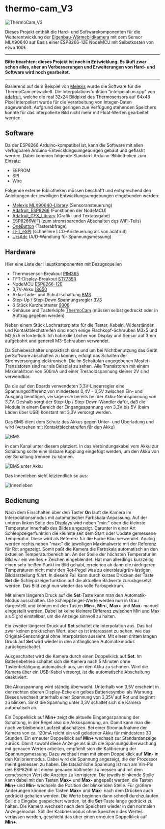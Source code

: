 # thermo-cam_V3

![ThermoCam_V3](pictures/tc_side.jpg)

Dieses Projekt enthält die Hard- und Softwarekomponenten für die Weiterentwicklung der [Eigenbau-Wärmebildkamera](https://github.com/xSnowHeadx/thermo-cam) mit dem Sensor MLX90640 auf Basis einer ESP8266-12E NodeMCU mit Selbstkosten von etwa 100€.

----------

**Bitte beachten: dieses Projekt ist noch in Entwicklung. Es läuft zwar schon alles, aber an Verbesserungen und Erweiterungen von Hard- und Software wird noch 
gearbeitet.** 

----------

Basierend auf dem Beispiel von [Melexis](https://github.com/melexis/mlx90640-library) wurde die Software für die ThermoCam entwickelt. Die Interpolationsfunktion "interpolation.cpp" von [adafruit](https://github.com/adafruit/Adafruit_AMG88xx), welche die real 32x24 Bildpixel des Thermosensors auf 64x48 Pixel interpoliert wurde für die Verarbeitung von Integer-Daten abgewandelt. Aufgrund des geringen zue Verfügung stehenden Speichers konnte für das interpolierte Bild nicht mehr mit Float-Werten gearbeitet werden.

## Software 

Da der ESP8266 Arduino-kompatibel ist, kann die Software mit allen verfügbaren Arduino-Entwicklungsumgebungen gebaut und geflasht werden.
Dabei kommen folgende Standard-Arduino-Bibliotheken zum Einsatz:

- EEPROM
- SPI
- Wire

Folgende externe Bibliotheken müssen beschafft und entsprechend den Anleitungen der jeweiligen Entwicklungsumgebungen eingebunden werden:

- [Melexis MLX90640-Library](https://github.com/melexis/mlx90640-library) (Sensoransteuerung)
- [Adafruit\_ESP8266](https://github.com/adafruit/Adafruit_ESP8266) (Funktionen der NodeMCU)
- [Adafruit\_GFX\_Library](https://github.com/adafruit/Adafruit-GFX-Library) (Grafik- und Textausgabe)
- [ESP8266WiFi](https://github.com/esp8266/Arduino) (zum stromsparenden Abschalten des WiFi-Teils)
- [OneButton](https://github.com/mathertel/OneButton) (Tasterabfrage)
- [TFT_eSPI](https://github.com/Bodmer/TFT_eSPI) (schnellere LCD-Ansteuerung als von adafruit)
- [UrsAdc](http://bienonline.magix.net/public/esp8266-adc.html) (A/D-Wandlung für Spannungsmessung)

## Hardware 

Hier eine Liste der Hauptkomponenten mit Bezugsquellen

- Thermosensor-Breakout [PIM365](https://shop.pimoroni.com/products/mlx90640-thermal-camera-breakout?variant=12536948654163)
- TFT-Display-Breakout [ST7735R](https://www.adafruit.com/product/2088) 
- NodeMCU [ESP8266-12E](https://www.aliexpress.com/item/33010335367.html)
- 3,7V-Akku [18650](https://www.aliexpress.com/item/1005003718911233.html)
- Akku-Lade- und Schutzschaltung [BMS](https://www.aliexpress.com/item/32807056032.html)
- Step-Up / Step-Down Spannungsregler [3V3](https://www.aliexpress.com/item/mini-2-in-1-DC-DC-Step-Down-Step-Up-Converter-1-8V-5V-to-3/32764847210.html) 
- 6 Stück Kurzhubtaster [9308](https://www.reichelt.com/fr/en/Switches-Tactile/TASTER-9308/3/index.html?ACTION=3&GROUPID=7587&ARTICLE=44532&START=0&OFFSET=16&)
- Gehäuse und Tasterköpfe [ThermoCam](https://www.thingiverse.com/thing:2813276) (müssen selbst gedruckt oder in Auftrag gegeben werden)

Neben einem Stück Lochrasterplatte für die Taster, Kabeln, Widerständen und Kontaktblechstreifen sind noch einige Flachkopf-Schrauben M3x5 und M2,5x5 erforderlich. Ich habe die Löcher von Display und Sensor auf 3mm aufgebohrt und generell M3-Schrauben verwendet. 

Da Schiebeschalter unpraktisch sind und um bei Nichtbenutzung das Gerät perSoftware abschalten zu können, erfolgt das Schalten der Stromversorgung elektronisch. Die im Schaltplan angegebenen Mosfet-Transistoren sind nur als Beispiel zu sehen. Alle Transistoren mit einem Maximalstrom von 500mA und einer Tresholdspannung kleiner 2V sind verwendbar. 

Da die auf den Boards verwendeten 3,3V-Linearregler eine Spannungsdifferenz von mindestens 0,4V - 0,5V zwischen Ein- und Ausgang benötigen, versagen sie bereits bei der Akku-Nennspannung von 3,7V. Deshalb sorgt der Step-Up / Step-Down-Wandler dafür, daß die Module in einem Bereich der Eingangsspannung von 3,3V bis 5V (beim Laden über USB) konstant mit 3,3V versorgt werden.

Das BMS dient dem Schutz des Akkus gegen Unter- und Überladung und wird (versehen mit Kontaktblechstreifen für den Akku) 

![BMS](pictures/tc_bms.jpg)

in dem Kanal unter diesem platziert. In das Verbindungskabel vom Akku zur Schaltung sollte eine lösbare Kupplung eingefügt werden, um den Akku von der Schaltung trennen zu können. 

![BMS unter Akku](pictures/tc_battcase.jpg)

Das Innenleben sieht letztendlich so aus:

![Innenleben](pictures/tc_inner.jpg)


## Bedienung

Nach dem Einschalten über den Taster **On** läuft die Kamera im Interpolationsmodus mit automatischer Farbskala-Anpassung. Auf der unteren linken Seite des Displays wird neben "min:" oben die kleinste Temperatur innerhalb des Bildes angezeigt. Darunter in einer Art Schleppzeigerfunktion die kleinste seit dem Start oder Update gemessene Temperatur. Diese wird als Referenz für die Farbe Blau verwendet. Analog werden rechts neben "max:" die jeweiligen Maximalwerte mit der Referenz für Rot angezeigt. Somit paßt die Kamera die Farbskala automatisch an den aktuellen Temperaturbereich an. An der Stelle der höchsten Temperatur im Bild wir ein weißes **+** Zeichen eingeblendet.
Hat man allerdings kurzzeitig einen sehr heißen Punkt im Bild gehabt, erreichen ab dann die niedrigeren Temperaturen nicht mehr den Rot-Pegel was zu einerblau/grün-lastigen Bilddarstellung führt. In diesem Fall kann durch kurzes Drücken der Taste **Set** die Schleppzeigerfunktion auf die aktuellen Bildwerte zurückgesetzt werden. Das Bild zeigt nun wieder das volle Farbspektrum.  

Mit einem längeren Druck auf die **Set**-Taste kann man den Automatik-Modus ausschalten. Die Schleppzeiger-Werte werden nun in Grau dargestellt und können mit den Tasten **Min+**, **Min-**, **Max+** und **Max-** manuell eingestellt werden. Dabei ist keine kleinere Differenz zwischen Min und Max als 5 grd einstellbar, um die Anzeige sinnvoll zu halten.

Ein zweiter längerer Druck auf **Set** schaltet die Interpolation aus. Das hat zwar keinen praktischen Wert, aber es ist interessant zu sehen, wie das Original-Sensorsignal ohne Interpolation aussieht. Mit einem dritten langen Druck auf **Set** wird wieder in den anfänglichen Automatikmodus zurückgeschaltet. 

Ausgeschaltet wird die Kamera durch einen Doppelklick auf **Set**. Im Batteriebetrieb schaltet sich die Kamera nach 5 Minuten ohne Tastenbetätigung automatisch aus, um den Akku zu schonen. Wird die Kamera über ein USB-Kabel versorgt, ist die automatische Abschaltung deaktiviert.  

Die Akkuspannung wird ständig überwacht. Unterhalb von 3,5V erscheint in der rechten oberen Display-Ecke ein gelbes Batteriesymbol als Warnung. Dieses wechselt unterhalb einer Spannung von 3,35V auf Rot und beginnt zu blinken. Sinkt die Spannung unter 3,3V schaltet sich die Kamera automatisch ab.  
 
Ein Doppelklick auf **Min+** zeigt die aktuelle Eingangsspannung der Schaltung, in der Regel also die Akkuspannung, an. Damit kann man die noch verbleibende Laufzeit abschätzen.  Bei einer Stromaufnahme der Kamera von ca. 120mA reicht ein voll geladener Akku für mindestens 30 Stunden. Ein erneuter Doppelklick auf **Min+** wechselt zur Standardanzeige zurück. Damit sowohl diese Anzeige als auch die Spannungsüberwachung mit genauen Werten arbeiten, empfiehlt sich die Kalibrierung der Spannungsmessung. Dazu wechselt man mit einem Doppelklick auf **Min-** in den Kalibriermodus. Dabei wird die Spannung angezeigt, die der Prozessor meint gemessen zu haben. Die tatsächliche Spannung ist nun am Vin-Pin des ESP8266 mit einem genauen Voltmeter zu messen und mit dem gemessenen Wert die Anzeige zu korrigieren. Die jeweils blinkende Stelle kann dabei mit den Tasten **Max+** und **Max-** angepaßt werden, die Tasten **Min+** und **Min-** wechseln die Position der blinkenden Stelle. Für größere Änderungen können die Tasten **Max+** und **Max-** nach dem Drücken auch gedrückt gehalten werden. Die Werte beginnen dann schnell durchzulaufen.  
Soll die Eingabe gespeichert werden, ist die **Set**-Taste lange gedrückt zu halten. Die Kamera wechselt nach dem Speichern wieder in den normalen Anzeigemodus. Soll der Kalibriermodus ohne Speichern des Wertes verlassen werden, geschieht das über einen erneuten Doppelklick auf **Min+**.